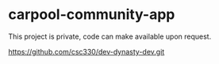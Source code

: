 # carpool-community-app

This project is private, code can make available upon request.

https://github.com/csc330/dev-dynasty-dev.git
